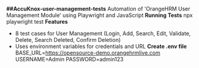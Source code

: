 __##AccuKnox-user-management-tests__
Automation of 'OrangeHRM User Management Module' using Playwright and JavaScript 
__Running Tests__
npx playwright test
__Features__
- 8 test cases for User Management (Login, Add, Search, Edit, Validate, Delete, Search Deleted, Confirm Deletion)
- Uses environment variables for credentials and URL
__Create .env file__
BASE_URL=https://opensource-demo.orangehrmlive.com
USERNAME=Admin
PASSWORD=admin123
